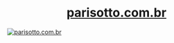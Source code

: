 <h1 align='center'><a href='http://parisotto.com.br' target='_blank'>parisotto.com.br</a></h1>
<a href='http://parisotto.com.br' target='_blank'><img src='http://parisotto.com.br/img/pcombr.png' alt='parisotto.com.br' title='parisotto.com.br'></a>
